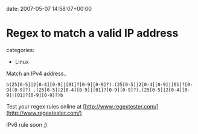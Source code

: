 


date: 2007-05-07 14:58:07+00:00


# Regex to match a valid IP address

categories:
- Linux


Match an IPv4 address..

`b(25[0-5]|2[0-4][0-9]|[01]?[0-9][0-9]?).(25[0-5]|2[0-4][0-9]|[01]?[0-9][0-9]?)
.(25[0-5]|2[0-4][0-9]|[01]?[0-9][0-9]?).(25[0-5]|2[0-4][0-9]|[01]?[0-9][0-9]?)b`

Test your regex rules online at [http://www.regextester.com/](http://www.regextester.com/)

IPv6 rule soon ;)
